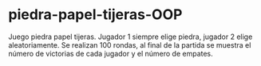 # piedra-papel-tijeras-OOP
Juego piedra papel tijeras. Jugador 1 siempre elige piedra, jugador 2 elige aleatoriamente. Se realizan 100 rondas, al final de la partida se muestra el número de victorias de cada jugador y el número de empates.
